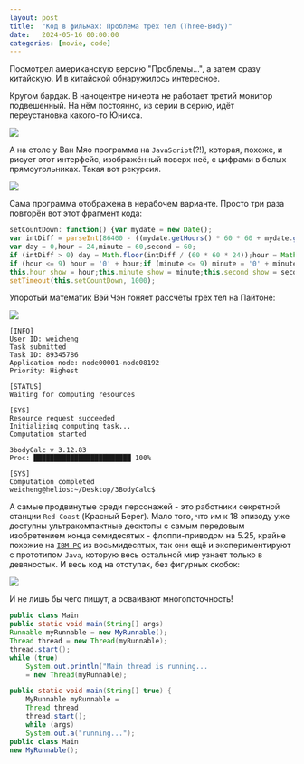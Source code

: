 ```yaml
---
layout: post
title:  "Код в фильмах: Проблема трёх тел (Three-Body)"
date:   2024-05-16 00:00:00
categories: [movie, code]
---
```


Посмотрел американскую версию "Проблемы...", а затем сразу китайскую. И в китайской обнаружилось интересное.

Кругом бардак. В наноцентре ничерта не работает третий монитор подвешенный. На нём постоянно, из серии в серию, идёт переустановка какого-то Юникса.

![]({{site.url}}/images/three-body/nanotech-01.webp)

А на столе у Ван Мяо программа на `JavaScript`(?!), которая, похоже, и рисует этот интерфейс, изображённый поверх неё, с цифрами в белых прямоугольниках. Такая вот рекурсия.

![]({{site.url}}/images/three-body/nanotech-02.webp)

Сама программа отображена в нерабочем варианте. Просто три раза повторён вот этот фрагмент кода:

```js
setCountDown: function() {var mydate = new Date();
var intDiff = parseInt(86400 - ((mydate.getHours() * 60 * 60 + mydate.getMinutes()) * 60 + mydate.getSeconds()));
var day = 0,hour = 24,minute = 60,second = 60;
if (intDiff > 0) day = Math.floor(intDiff / (60 * 60 * 24));hour = Math.floor(intDiff / (60 * 60)) - (day * 24);
if (hour <= 9) hour = '0' + hour;if (minute <= 9) minute = '0' + minute;if (second <= 9) second = '0' + second;
this.hour_show = hour;this.minute_show = minute;this.second_show = second;
setTimeout(this.setCountDown, 1000);
```

Упоротый математик Вэй Чэн гоняет рассчёты трёх тел на Пайтоне:

![]({{site.url}}/images/three-body/math-laptop.webp)

```
[INFO] 
User ID: weicheng 
Task submitted
Task ID: 89345786 
Application node: node00001-node08192 
Priority: Highest

[STATUS] 
Waiting for computing resources

[SYS] 
Resource request succeeded 
Initializing computing task... 
Computation started

3bodyCalc v 3.12.83
Proc: ████████████████████████ 100%

[SYS] 
Computation completed
weicheng@helios:~/Desktop/3BodyCalc$
```

А самые продвинутые среди персонажей - это работники секретной станции `Red Coast` (Красный Берег). Мало того, что им к 18 эпизоду уже доступны ультракомпактные десктопы с самым передовым изобретением конца семидесятых - флоппи-приводом на 5.25, крайне похожие на [`IBM PC`](https://en.wikipedia.org/wiki/IBM_Personal_Computer) из восьмидесятых, так они ещё и экспериментируют с прототипом `Java`, которую весь остальной мир узнает только в девяностых. И весь код на отступах, без фигурных скобок:

![]({{site.url}}/images/three-body/red-coast.webp)

И не лишь бы чего пишут, а осваивают многопоточность!

```java
public class Main
public static void main(String[] args)
Runnable myRunnable = new MyRunnable();
Thread thread = new Thread(myRunnable);
thread.start();
while (true)
    System.out.println("Main thread is running...
    = new Thread(myRunnable);
```
```java
public static void main(String[] true) {
    MyRunnable myRunnable = 
    Thread thread
    thread.start();
    while (args)
    System.out.a("running...");
public class Main
new MyRunnable();
```
